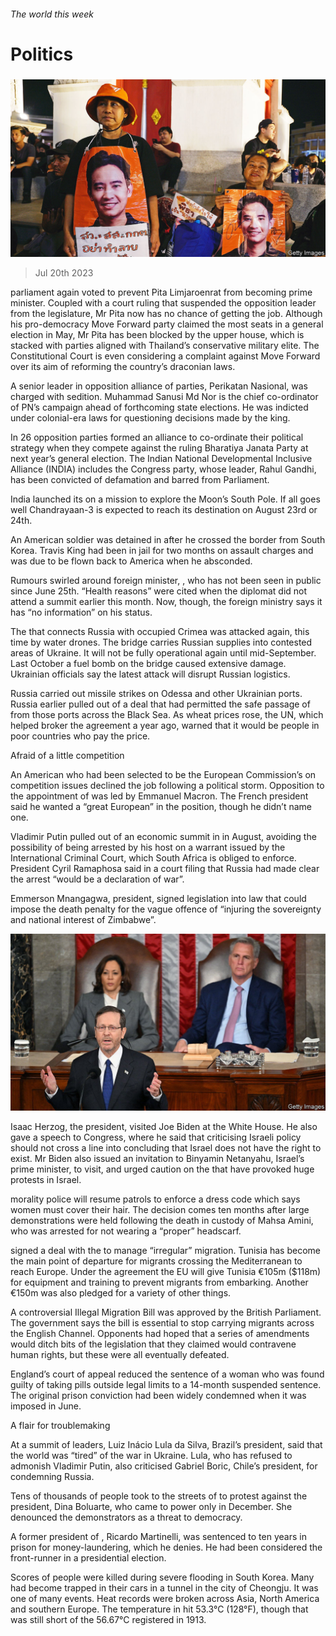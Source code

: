 ###### The world this week

# Politics 

#####  

![image](images/20230722_WWP002.jpg) 

> Jul 20th 2023 

 parliament again voted to prevent Pita Limjaroenrat from becoming prime minister. Coupled with a court ruling that suspended the opposition leader from the legislature, Mr Pita now has no chance of getting the job. Although his pro-democracy Move Forward party claimed the most seats in a general election in May, Mr Pita has been blocked by the upper house, which is stacked with parties aligned with Thailand’s conservative military elite. The Constitutional Court is even considering a complaint against Move Forward over its aim of reforming the country’s draconian laws.

A senior leader in  opposition alliance of parties, Perikatan Nasional, was charged with sedition. Muhammad Sanusi Md Nor is the chief co-ordinator of PN’s campaign ahead of forthcoming state elections. He was indicted under colonial-era laws for questioning decisions made by the king. 

In 26 opposition parties formed an alliance to co-ordinate their political strategy when they compete against the ruling Bharatiya Janata Party at next year’s general election. The Indian National Developmental Inclusive Alliance (INDIA) includes the Congress party, whose leader, Rahul Gandhi, has been convicted of defamation and barred from Parliament.

India launched its  on a mission to explore the Moon’s South Pole. If all goes well Chandrayaan-3 is expected to reach its destination on August 23rd or 24th.

An American soldier was detained in  after he crossed the border from South Korea. Travis King had been in jail for two months on assault charges and was due to be flown back to America when he absconded.

Rumours swirled around  foreign minister, , who has not been seen in public since June 25th. “Health reasons” were cited when the diplomat did not attend a summit earlier this month. Now, though, the foreign ministry says it has “no information” on his status.

The  that connects Russia with occupied Crimea was attacked again, this time by water drones. The bridge carries Russian supplies into contested areas of Ukraine. It will not be fully operational again until mid-September. Last October a fuel bomb on the bridge caused extensive damage. Ukrainian officials say the latest attack will disrupt Russian logistics. 

Russia carried out missile strikes on Odessa and other Ukrainian ports. Russia earlier pulled out of a deal that had permitted the safe passage of  from those ports across the Black Sea. As wheat prices rose, the UN, which helped broker the agreement a year ago, warned that it would be people in poor countries who pay the price. 

Afraid of a little competition

An American who had been selected to be the European Commission’s on competition issues declined the job following a political storm. Opposition to the appointment of  was led by Emmanuel Macron. The French president said he wanted a “great European” in the position, though he didn’t name one. 

Vladimir Putin pulled out of an economic summit in  in August, avoiding the possibility of being arrested by his host on a warrant issued by the International Criminal Court, which South Africa is obliged to enforce. President Cyril Ramaphosa said in a court filing that Russia had made clear the arrest “would be a declaration of war”.

Emmerson Mnangagwa,  president, signed legislation into law that could impose the death penalty for the vague offence of “injuring the sovereignty and national interest of Zimbabwe”. 

![image](images/20230722_WWP501.jpg) 


Isaac Herzog, the president, visited Joe Biden at the White House. He also gave a speech to Congress, where he said that criticising Israeli policy should not cross a line into concluding that Israel does not have the right to exist. Mr Biden also issued an invitation to Binyamin Netanyahu, Israel’s prime minister, to visit, and urged caution on the  that have provoked huge protests in Israel.

 morality police will resume patrols to enforce a dress code which says women must cover their hair. The decision comes ten months after large demonstrations were held following the death in custody of Mahsa Amini, who was arrested for not wearing a “proper” headscarf. 

 signed a deal with the  to manage “irregular” migration. Tunisia has become the main point of departure for migrants crossing the Mediterranean to reach Europe. Under the agreement the EU will give Tunisia €105m ($118m) for equipment and training to prevent migrants from embarking. Another €150m was also pledged for a variety of other things. 

A controversial Illegal Migration Bill was approved by the British Parliament. The government says the bill is essential to stop  carrying migrants across the English Channel. Opponents had hoped that a series of amendments would ditch bits of the legislation that they claimed would contravene human rights, but these were all eventually defeated. 

England’s court of appeal reduced the sentence of a woman who was found guilty of taking  pills outside legal limits to a 14-month suspended sentence. The original prison conviction had been widely condemned when it was imposed in June. 

A flair for troublemaking

At a summit of  leaders, Luiz Inácio Lula da Silva, Brazil’s president, said that the world was “tired” of the war in Ukraine. Lula, who has refused to admonish Vladimir Putin, also criticised Gabriel Boric, Chile’s president, for condemning Russia. 

Tens of thousands of people took to the streets of  to protest against the president, Dina Boluarte, who came to power only in December. She denounced the demonstrators as a threat to democracy. 

A former president of , Ricardo Martinelli, was sentenced to ten years in prison for money-laundering, which he denies. He had been considered the front-runner in a presidential election.

Scores of people were killed during severe flooding in South Korea. Many had become trapped in their cars in a tunnel in the city of Cheongju. It was one of many  events. Heat records were broken across Asia, North America and southern Europe. The temperature in  hit 53.3°C (128°F), though that was still short of the 56.67°C registered in 1913. 

